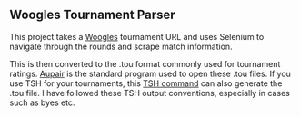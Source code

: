 ## Woogles Tournament Parser
This project takes a [Woogles](https://woogles.io/) tournament URL and uses Selenium to navigate through the rounds and scrape match information. 

This is then converted to the .tou format commonly used for tournament ratings. [Aupair](http://scrabble.org.au/resources/aupair.htm) is the standard program used to open these .tou files. If you use TSH for your tournaments, this [TSH command](http://www.poslarchive.com/tsh/doc/reports.html#aupair) can also generate the .tou file. I have followed these TSH output conventions, especially in cases such as byes etc.

